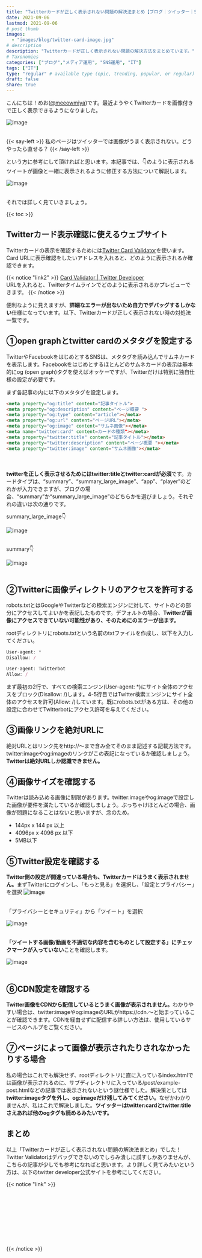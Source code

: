 ```yaml
---
title: "Twitterカードが正しく表示されない問題の解決法まとめ【ブログ｜ツイッター｜SNS運用】"
date: 2021-09-06
lastmod: 2021-09-06
# post thumb
images:
  - "images/blog/twitter-card-image.jpg"
# description
description: "Twitterカードが正しく表示されない問題の解決方法をまとめています。"
# Taxonomies
categories: ["ブログ","メディア運用", "SNS運用", "IT"]
tags: ["IT"]
type: "regular" # available type (epic, trending, popular, or regular)
draft: false
share: true
---
```


こんにちは！めお(<u><a href="https://twitter.com/meeowmiya" target="_blank">@meeowmiya</a></u>)です。最近ようやくTwitterカードを画像付きで正しく表示できるようになりました。

![image](../../images/blog-content/twitter-card-image-1.jpg)<br><br>

{{< say-left >}}
私のページはツイッターでは画像がうまく表示されない。どうやったら直せる？
{{< /say-left >}}

という方に参考にして頂ければと思います。本記事では、👇のように表示されるツイートが画像と一緒に表示されるように修正する方法について解説します。

![image](../../images/blog-content/twitter-card-image-2.jpg)<br><br>


それでは詳しく見ていきましょう。

{{< toc >}}

## Twitterカード表示確認に使えるウェブサイト

Twitterカードの表示を確認するためには<a href="https://cards-dev.twitter.com/validator" target="_blank"><u>Twitter Card Validator</u></a>を使います。Card URLに表示確認をしたいアドレスを入れると、どのように表示されるか確認できます。

{{< notice "link2" >}}
<a href="https://cards-dev.twitter.com/validator" target="_blank"><u>Card Validator | Twitter Developer</u></a><br>
URLを入れると、Twitterタイムラインでどのように表示されるかプレビューできます。
{{< /notice >}}

便利なように見えますが、<span class="keiko-red">**詳細なエラーが出ないため自力でデバッグするしかない**</span>仕様になっています。以下、Twitterカードが正しく表示されない時の対処法一覧です。

## ①open graphとtwitter cardのメタタグを設定する

TwitterやFacebookをはじめとするSNSは、メタタグを読み込んでサムネカードを表示します。Facebookをはじめとするほとんどのサムネカードの表示は基本的にog (open graph)タグを使えばオッケーですが、Twitterだけは特別に独自仕様の設定が必要です。

まず各記事の<head></head>内に以下のメタタグを設定します。
```html
<meta property="og:title" content="記事タイトル">
<meta property="og:description" content="ページ概要 ">
<meta property="og:type" content="article"></meta>
<meta property="og:url" content="ページURL"></meta>
<meta property="og:image" content="サムネ画像"></meta>
<meta name="twitter:card" content=カードの種類"></meta>
<meta property="twitter:title" content="記事タイトル"></meta>
<meta property="twitter:description" content="ページ概要 "></meta>
<meta property="twitter:image" content="サムネ画像"></meta>
```
<br><br>
<span class="keiko-red">**twitterを正しく表示させるためにはtwitter:titleとtwitter:cardが必須**</span>です。カードタイプは、“summary”、“summary_large_image”、“app”、“player”のどれかが入力できますが、ブログの場合、“summary”か“summary_large_image”のどちらかを選びましょう。それぞれの違いは次の通りです。


summary_large_image👇

![image](../../images/blog-content/twitter-card-image-1.jpg)<br><br>


summary👇

![image](../../images/blog-content/twitter-card-image-3.jpg)<br><br>


## ②Twitterに画像ディレクトリのアクセスを許可する

robots.txtとはGoogleやTwitterなどの検索エンジンに対して、サイトのどの部分にアクセスしてよいかを表記したものです。デフォルトの場合、<span class="keiko-red">**Twitterが画像にアクセスできていない可能性があり、そのためにのエラーが出ます。**</span>

rootディレクトリにrobots.txtという名前のtxtファイルを作成し、以下を入力してください。

```javascript
User-agent: *
Disallow: /

User-agent: Twitterbot
Allow: /
```
まず最初の2行で、すべての検索エンジン(User-agent: \*\)にサイト全体のアクセスをブロック(Disallow: /)します。4-5行目ではTwitter検索エンジンにサイト全体のアクセスを許可(Allow: /)しています。既にrobots.txtがある方は、その他の設定に合わせてTwitterbotにアクセス許可を与えてください。


## ③画像リンクを絶対URLに

絶対URLとはリンク先をhttp://～まで含み全てそのまま記述する記載方法です。twitter:imageやog:imageのリンクがこの表記になっているか確認しましょう。<span class="keiko-red">**Twitterは絶対URLしか認識できません。**</span>


## ④画像サイズを確認する

Twitterは読み込める画像に制限があります。twitter:imageやog:imageで設定した画像が要件を満たしているか確認しましょう。ぶっちゃけほとんどの場合、画像が問題になることはないと思いますが、念のため。

* 144px x 144 px 以上
* 4096px x 4096 px 以下
* 5MB以下

## ⑤Twitter設定を確認する

<span class="keiko-red">**Twitter側の設定が間違っている場合も、Twitterカードはうまく表示されません。**</span>まずTwitterにログインし、「もっと見る」を選択し、「設定とプライバシー」を選択
![image](../../images/blog-content/twitter-card-image-4.jpg)<br><br>


「プライバシーとセキュリティ」から「ツイート」を選択

![image](../../images/blog-content/twitter-card-image-5.jpg)<br><br>


<span class="keiko-red">**「ツイートする画像/動画を不適切な内容を含むものとして設定する」にチェックマークが入っていない**</span>ことを確認します。

![image](../../images/blog-content/twitter-card-image-6.jpg)<br><br>


## ⑥CDN設定を確認する

<span class="keiko-red">**Twitter画像をCDNから配信しているとうまく画像が表示されません。**</span>わかりやすい場合は、twitter:imageやog:imageのURLがhttps://cdn.〜と始まっていることが確認できます。CDNを経由せずに配信する詳しい方法は、使用しているサービスのヘルプをご覧ください。

## ⑦ページによって画像が表示されたりされなかったりする場合

私の場合はこれでも解決せず、rootディレクトリに直に入っているindex.htmlでは画像が表示されるのに、サブディレクトリに入っている/post/example-post.htmlなどの記事では表示されないという謎仕様でした。解決策としては<span class="keiko-red">**twitter:imageタグを外し、og:imageだけ残してみてください。**</span>なぜかわかりませんが、私はこれで解決しました。<span class="keiko-red">**ツイッターはtwitter:cardとtwitter:titleさえあれば他のogタグも読めるみたいです。**</span>

## まとめ

以上「Twitterカードが正しく表示されない問題の解決法まとめ」でした！Twitter Validatorはデバッグできないのでしらみ潰しに試すしかありませんが、こちらの記事が少しでも参考になればと思います。より詳しく見てみたいという方は、以下のtwitter developer公式サイトを参考にしてください。

{{< notice "link" >}}
<div class="iframely-embed"><div class="iframely-responsive" style="height: 140px; padding-bottom: 0;"><a href="https://developer.twitter.com/en/docs/twitter-for-websites/cards/guides/troubleshooting-cards" data-iframely-url="//cdn.iframe.ly/JWqXDXh?card=small"></a></div></div><script async src="//cdn.iframe.ly/embed.js" charset="utf-8"></script>
{{< /notice >}}